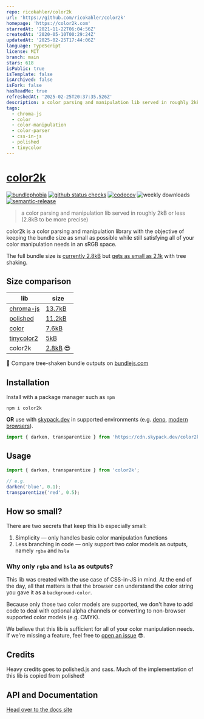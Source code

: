 ```yaml
---
repo: ricokahler/color2k
url: 'https://github.com/ricokahler/color2k'
homepage: 'https://color2k.com'
starredAt: '2021-11-22T06:04:56Z'
createdAt: '2020-05-10T00:29:24Z'
updatedAt: '2025-02-25T17:44:06Z'
language: TypeScript
license: MIT
branch: main
stars: 618
isPublic: true
isTemplate: false
isArchived: false
isFork: false
hasReadMe: true
refreshedAt: '2025-02-25T20:37:35.526Z'
description: a color parsing and manipulation lib served in roughly 2kB
tags:
  - chroma-js
  - color
  - color-manipulation
  - color-parser
  - css-in-js
  - polished
  - tinycolor
---
```


# [color2k](https://color2k.com)

[![bundlephobia](https://badgen.net/bundlephobia/minzip/color2k)](https://bundlephobia.com/result?p=color2k) [![github status checks](https://badgen.net/github/checks/ricokahler/color2k)](https://github.com/ricokahler/color2k/actions) [![codecov](https://codecov.io/gh/ricokahler/color2k/branch/master/graph/badge.svg)](https://codecov.io/gh/ricokahler/color2k) ![weekly downloads](https://badgen.net/npm/dw/color2k) [![semantic-release](https://img.shields.io/badge/%20%20%F0%9F%93%A6%F0%9F%9A%80-semantic--release-e10079.svg)](https://github.com/semantic-release/semantic-release)

> a color parsing and manipulation lib served in roughly 2kB or less (2.8kB to be more precise)

color2k is a color parsing and manipulation library with the objective of keeping the bundle size as small as possible while still satisfying all of your color manipulation needs in an sRGB space.

The full bundle size is [currently 2.8kB](https://bundlephobia.com/result?p=color2k) but [gets as small as 2.1k](https://bundlejs.com/?q=color2k&treeshake=[{darken}]) with tree shaking.

## Size comparison

| lib                                                       | size                                                  |
| --------------------------------------------------------- | ----------------------------------------------------- |
| [chroma-js](https://github.com/gka/chroma.js)             | [13.7kB](https://bundlephobia.com/result?p=chroma-js) |
| [polished](https://github.com/styled-components/polished) | [11.2kB](https://bundlephobia.com/result?p=polished)  |
| [color](https://github.com/Qix-/color)                    | [7.6kB](https://bundlephobia.com/result?p=color)      |
| [tinycolor2](https://github.com/bgrins/TinyColor)         | [5kB](https://bundlephobia.com/result?p=tinycolor2)   |
| color2k                                                   | [2.8kB](https://bundlephobia.com/result?p=color2k) 😎 |

👋 Compare tree-shaken bundle outputs on [bundlejs.com](https://bundlejs.com/?share=PTAEFcDsGMHsFt4FNIBdQENIBNRIB4AOsATuvLNuADZIDOoqsoc8hGJSjAFkgJYlQdPgC96oAFASQeIqXQAqUADMSCUACJo3NfAwBaAFZ0NAbmlgCxMqCWr1G4tT51e2MxdnXFK3ZrjUpB4yVvK2vg6ofJAAngGkAEweoTYA3tgcANYoAL4R8P6wgSQJmR5AA)

## Installation

Install with a package manager such as `npm`

```
npm i color2k
```

**OR** use with [skypack.dev](https://www.skypack.dev/) in supported environments (e.g. [deno](https://deno.land/manual/linking_to_external_code), [modern browsers](https://docs.skypack.dev/#whats-old-is-new-again)).

```js
import { darken, transparentize } from 'https://cdn.skypack.dev/color2k?min';
```

## Usage

```js
import { darken, transparentize } from 'color2k';

// e.g.
darken('blue', 0.1);
transparentize('red', 0.5);
```

## How so small?

There are two secrets that keep this lib especially small:

1. Simplicity — only handles basic color manipulation functions
2. Less branching in code — only support two color models as outputs, namely `rgba` and `hsla`

### Why only `rgba` and `hsla` as outputs?

This lib was created with the use case of CSS-in-JS in mind. At the end of the day, all that matters is that the browser can understand the color string you gave it as a `background-color`.

Because only those two color models are supported, we don't have to add code to deal with optional alpha channels or converting to non-browser supported color models (e.g. CMYK).

We believe that this lib is sufficient for all of your color manipulation needs. If we're missing a feature, feel free to [open an issue](https://github.com/ricokahler/color2k/issues/new) 😎.

## Credits

Heavy credits goes to polished.js and sass. Much of the implementation of this lib is copied from polished!

<!-- DOCS-END -->

## API and Documentation

[Head over to the docs site](https://color2k.com)
